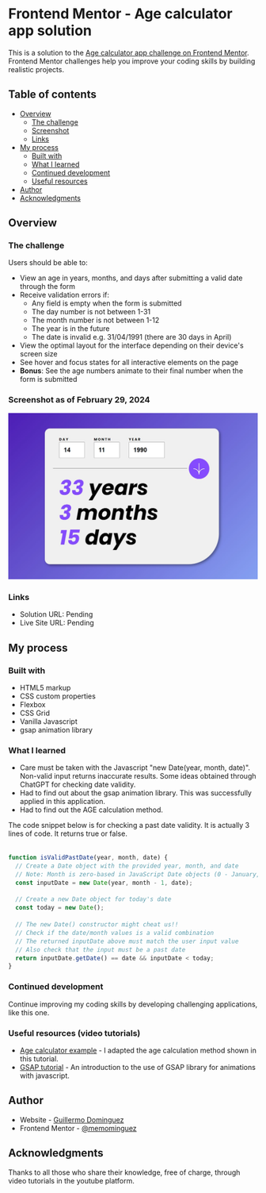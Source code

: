 # Frontend Mentor - Age calculator app solution

This is a solution to the [Age calculator app challenge on Frontend Mentor](https://www.frontendmentor.io/challenges/age-calculator-app-dF9DFFpj-Q). Frontend Mentor challenges help you improve your coding skills by building realistic projects. 

## Table of contents

- [Overview](#overview)
  - [The challenge](#the-challenge)
  - [Screenshot](#screenshot)
  - [Links](#links)
- [My process](#my-process)
  - [Built with](#built-with)
  - [What I learned](#what-i-learned)
  - [Continued development](#continued-development)
  - [Useful resources](#useful-resources)
- [Author](#author)
- [Acknowledgments](#acknowledgments)


## Overview

### The challenge

Users should be able to:

- View an age in years, months, and days after submitting a valid date through the form
- Receive validation errors if:
  - Any field is empty when the form is submitted
  - The day number is not between 1-31
  - The month number is not between 1-12
  - The year is in the future
  - The date is invalid e.g. 31/04/1991 (there are 30 days in April)
- View the optimal layout for the interface depending on their device's screen size
- See hover and focus states for all interactive elements on the page
- **Bonus**: See the age numbers animate to their final number when the form is submitted

### Screenshot as of February 29, 2024

![](./assets/images/Screenshot.jpg)


### Links

- Solution URL: Pending
- Live Site URL: Pending

## My process

### Built with

- HTML5 markup
- CSS custom properties
- Flexbox
- CSS Grid
- Vanilla Javascript
- gsap animation library


### What I learned

- Care must be taken with the Javascript "new Date(year, month, date)". Non-valid input returns inaccurate results. Some ideas obtained through ChatGPT for checking date validity.
- Had to find out about the gsap animation library. This was successfully applied in this application.
- Had to find out the AGE calculation method.

The code snippet below is for checking a past date validity. It is actually 3 lines of code. It returns true or false. 

```js

function isValidPastDate(year, month, date) {
  // Create a Date object with the provided year, month, and date
  // Note: Month is zero-based in JavaScript Date objects (0 - January, 11 - December)
  const inputDate = new Date(year, month - 1, date);

  // Create a new Date object for today's date
  const today = new Date();

  // The new Date() constructor might cheat us!!
  // Check if the date/month values is a valid combination
  // The returned inputDate above must match the user input value  
  // Also check that the input must be a past date
  return inputDate.getDate() == date && inputDate < today;
}
```


### Continued development

Continue improving my coding skills by developing challenging applications, like this one.

### Useful resources (video tutorials)

- [Age calculator example](https://www.youtube.com/watch?v=_pw8vk1tAhs) - I adapted the age calculation method shown in this tutorial.
- [GSAP tutorial](https://www.youtube.com/watch?v=m6PDUIF24v4) - An introduction to the use of GSAP library for animations with javascript.


## Author


- Website - [Guillermo Dominguez](https://gdominguez-portfolio.netlify.app)
- Frontend Mentor - [@memominguez](https://www.frontendmentor.io/profile/memominguez)



## Acknowledgments


Thanks to all those who share their knowledge, free of charge, through video tutorials in the youtube platform.
 
